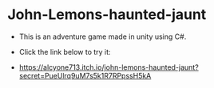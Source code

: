 # John-Lemons-haunted-jaunt
- This is an adventure game made in unity using C#. 

- Click the link below to try it:

- https://alcyone713.itch.io/john-lemons-haunted-jaunt?secret=PueUlrq9uM7s5k1R7RPpssH5kA
